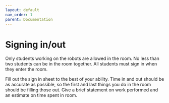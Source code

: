 ```yaml
---
layout: default
nav_order: 1
parent: Documentation
---
```


# Signing in/out

Only students working on the robots are allowed in the room. No less than two students can be in the room together. All students must sign in when they enter the room.

Fill out the sign in sheet to the best of your ability. Time in and out should be as accurate as possible, so the first and last things you do in the room should be filling those out. Give a brief statement on work performed and an estimate on time spent in room.
